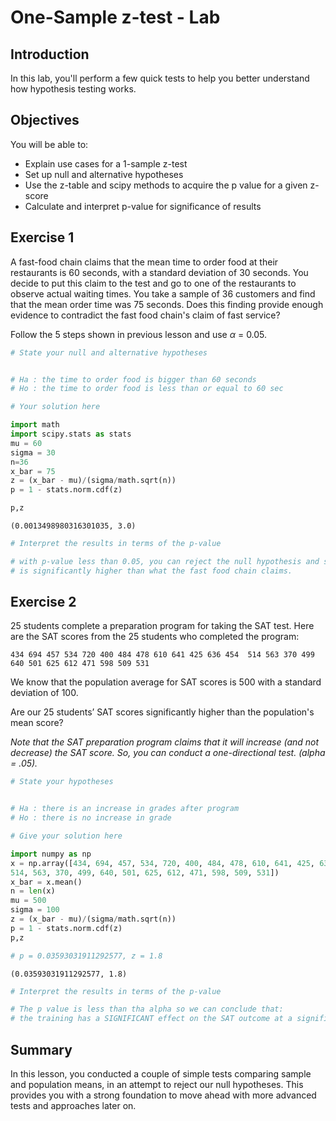 
# One-Sample z-test - Lab

## Introduction
In this lab, you'll perform a few quick tests to help you better understand how hypothesis testing works.

## Objectives
You will be able to:

* Explain use cases for a 1-sample z-test
* Set up null and alternative hypotheses
* Use the z-table and scipy methods to acquire the p value for a given z-score
* Calculate and interpret p-value for significance of results

## Exercise 1
A fast-food chain claims that the mean time to order food at their restaurants is 60 seconds, with a standard deviation of 30 seconds. You decide to put this claim to the test and go to one of the restaurants to observe actual waiting times. You take a sample of 36 customers and find that the mean order time was 75 seconds. Does this finding provide enough evidence to contradict the fast food chain's claim of fast service?

Follow the 5 steps shown in previous lesson and use $\alpha$ = 0.05. 


```python
# State your null and alternative hypotheses


# Ha : the time to order food is bigger than 60 seconds
# Ho : the time to order food is less than or equal to 60 sec
```


```python
# Your solution here

import math
import scipy.stats as stats
mu = 60
sigma = 30
n=36
x_bar = 75
z = (x_bar - mu)/(sigma/math.sqrt(n))
p = 1 - stats.norm.cdf(z)

p,z
```




    (0.0013498980316301035, 3.0)




```python
# Interpret the results in terms of the p-value

# with p-value less than 0.05, you can reject the null hypothesis and say that the time to order food
# is significantly higher than what the fast food chain claims. 
```

## Exercise 2

25 students complete a preparation program for taking the SAT test.  Here are the SAT scores from the 25 students who completed the program:

``
434 694 457 534 720 400 484 478 610 641 425 636 454 
514 563 370 499 640 501 625 612 471 598 509 531
``

We know that the population average for SAT scores is 500 with a standard deviation of 100.

Are our 25 students’ SAT scores significantly higher than the population's mean score? 

*Note that the SAT preparation program claims that it will increase (and not decrease) the SAT score.  So, you can conduct a one-directional test. (alpha = .05).*


```python
# State your hypotheses 


# Ha : there is an increase in grades after program
# Ho : there is no increase in grade 
```


```python
# Give your solution here 

import numpy as np 
x = np.array([434, 694, 457, 534, 720, 400, 484, 478, 610, 641, 425, 636, 454,
514, 563, 370, 499, 640, 501, 625, 612, 471, 598, 509, 531])
x_bar = x.mean()
n = len(x)
mu = 500
sigma = 100
z = (x_bar - mu)/(sigma/math.sqrt(n))
p = 1 - stats.norm.cdf(z)
p,z

# p = 0.03593031911292577, z = 1.8
```




    (0.03593031911292577, 1.8)




```python
# Interpret the results in terms of the p-value

# The p value is less than tha alpha so we can conclude that:
# the training has a SIGNIFICANT effect on the SAT outcome at a significance level of 0.05
```

## Summary

In this lesson, you conducted a couple of simple tests comparing sample and population means, in an attempt to reject our null hypotheses. This provides you with a strong foundation to move ahead with more advanced tests and approaches later on.
